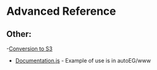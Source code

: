 
# Advanced Reference


## Other:

-[Conversion to S3](https://www.progress.com/blogs/importing-salesforce-data-into-amazon-s3-via-jdbc-driver)




- [Documentation.js](https://documentation.js.org) - Example of use is in autoEG/www

